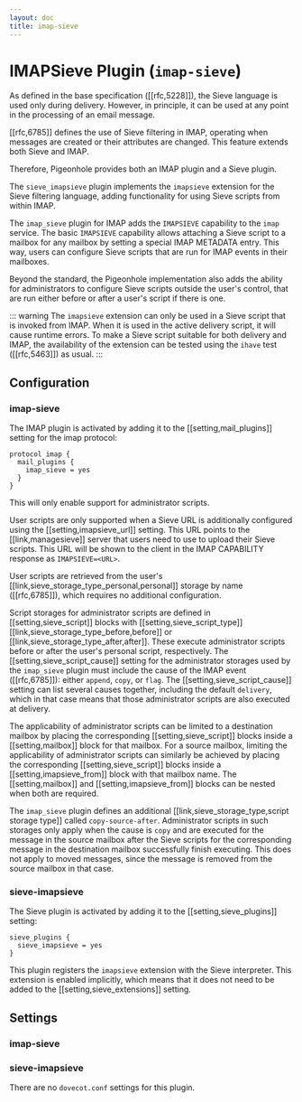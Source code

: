 ```yaml
---
layout: doc
title: imap-sieve
---
```


# IMAPSieve Plugin (`imap-sieve`)

As defined in the base specification ([[rfc,5228]]), the Sieve language is
used only during delivery. However, in principle, it can be used at any
point in the processing of an email message.

[[rfc,6785]] defines the use of Sieve
filtering in IMAP, operating when messages are created or their
attributes are changed. This feature extends both Sieve and IMAP.

Therefore, Pigeonhole provides both an IMAP plugin and a Sieve plugin.

The `sieve_imapsieve` plugin implements the `imapsieve` extension
for the Sieve filtering language, adding functionality for using Sieve
scripts from within IMAP.

The `imap_sieve` plugin for IMAP adds the
`IMAPSIEVE` capability to the `imap` service. The basic
`IMAPSIEVE` capability allows attaching a Sieve script to a mailbox
for any mailbox by setting a special IMAP METADATA entry. This way,
users can configure Sieve scripts that are run for IMAP events in their
mailboxes.

Beyond the standard, the Pigeonhole implementation also adds the ability
for administrators to configure Sieve scripts outside the user's
control, that are run either before or after a user's script if there is
one.

::: warning
The `imapsieve` extension can only be used in a Sieve script
that is invoked from IMAP. When it is used in the active delivery
script, it will cause runtime errors. To make a Sieve script suitable
for both delivery and IMAP, the availability of the extension can be
tested using the `ihave` test ([[rfc,5463]]) as usual.
:::

## Configuration

### imap-sieve

The IMAP plugin is activated by adding it to the
[[setting,mail_plugins]] setting for the imap protocol:

```[dovecot.conf]
protocol imap {
  mail_plugins {
    imap_sieve = yes
  }
}
```

This will only enable support for administrator scripts.

User scripts are only supported when a Sieve URL is additionally configured
using the [[setting,imapsieve_url]] setting. This URL points to the
[[link,managesieve]] server that users need to use to upload their Sieve
scripts. This URL will be shown to the client in the IMAP CAPABILITY
response as `IMAPSIEVE=<URL>`.

User scripts are retrieved from the user's
[[link,sieve_storage_type_personal,personal]] storage by name ([[rfc,6785]]),
which requires no additional configuration.

Script storages for administrator scripts are defined in
[[setting,sieve_script]] blocks with [[setting,sieve_script_type]]
[[link,sieve_storage_type_before,before]] or
[[link,sieve_storage_type_after,after]]. These execute administrator scripts
before or after the user's personal script, respectively. The
[[setting,sieve_script_cause]] setting for the administrator storages used by
the `imap_sieve` plugin must include the cause of the IMAP event ([[rfc,6785]]):
either `append`, `copy`, or `flag`. The [[setting,sieve_script_cause]] setting
can list several causes together, including the default `delivery`, which in
that case means that those administrator scripts are also executed at delivery.

The applicability of administrator scripts can be limited to a destination
mailbox by placing the corresponding [[setting,sieve_script]] blocks inside
a [[setting,mailbox]] block for that mailbox. For a source mailbox, limiting the
applicability of administrator scripts can similarly be achieved by placing the
corresponding [[setting,sieve_script]] blocks inside a
[[setting,imapsieve_from]] block with that mailbox name. The [[setting,mailbox]]
and [[setting,imapsieve_from]] blocks can be nested when both are required.

The `imap_sieve` plugin defines an additional
[[link,sieve_storage_type,script storage type]] called `copy-source-after`.
Administrator scripts in such storages only apply when the cause is `copy` and
are executed for the message in the source mailbox after the Sieve scripts for
the corresponding message in the destination mailbox successfully finish
executing. This does not apply to moved messages, since the message is removed
from the source mailbox in that case.

### sieve-imapsieve

The Sieve plugin is activated by adding it to the [[setting,sieve_plugins]]
setting:

```[dovecot.conf]
sieve_plugins {
  sieve_imapsieve = yes
}
```

This plugin registers the `imapsieve` extension with the Sieve
interpreter. This extension is enabled implicitly, which means that it
does not need to be added to the [[setting,sieve_extensions]] setting.

## Settings

### imap-sieve

<SettingsComponent tag="imap-sieve" level="3" />

### sieve-imapsieve

There are no `dovecot.conf` settings for this plugin.
